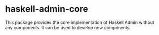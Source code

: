 # haskell-admin-core

This package provides the core implementation of Haskell Admin without any components. It can be used to develop new components.